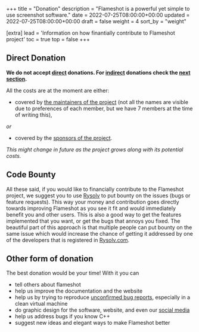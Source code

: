 +++
title = "Donation"
description = "Flameshot is a powerful yet simple to use screenshot software."
date = 2022-07-25T08:00:00+00:00
updated = 2022-07-25T08:00:00+00:00
draft = false
weight = 4
sort_by = "weight"

[extra]
lead = 'Information on how finantially contribute to Flameshot project'
toc = true
top = false
+++

## Direct Donation

**We do not accept <u>direct</u> donations. For <u>indirect</u> donations check the [next section](#code-bounty).**

All the costs are at the moment are either:

- covered by [the maintainers of the project](https://github.com/orgs/flameshot-org/people) (not all the names are visible due to preferences of each member, but we have 7 members at the time of writing this),

*or*

- covered by the [sponsors of the project](https://flameshot.org/#sponsors).

_This might change in future as the project grows along with its potential costs._

## Code Bounty

All these said, if you would like to financially contribute to the Flameshot project, we suggest you to use [Rysolv](https://rysolv.com/issues/search/Flameshot) to put bounty on the issues (bugs or feature requests). This way your money and contribution goes directly towards improving Flameshot as you see it fit and would immediately benefit you and other users. This is also a good way to get the features implemented that you want, or get the bugs that annoys you fixed. The beautiful part of this approach is that multiple people can put bounty on the same issue which would increase the chance of getting it addressed by one of the developers that is registered in [Rysolv.com](https://rysolv.com/stats).

## Other form of donation

The best donation would be your time! With it you can

- tell others about flameshot
- help us improve the documentation and the website
- help us by trying to reproduce [unconfirmed bug reports](https://github.com/flameshot-org/flameshot/issues?q=is%3Aopen+is%3Aissue+label%3A%22Unconfirmed+Bug%22), especially in a clean virtual machine
- do graphic design for the software, website, and even our [social media](https://fosstodon.org/@flameshot) 
- help us address bugs if you know C++
- suggest new ideas and elegant ways to make Flameshot better
